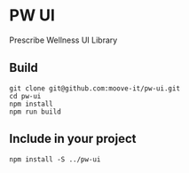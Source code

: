 # PW UI
Prescribe Wellness UI Library

## Build

```
git clone git@github.com:moove-it/pw-ui.git
cd pw-ui
npm install
npm run build
```

## Include in your project

```
npm install -S ../pw-ui
```